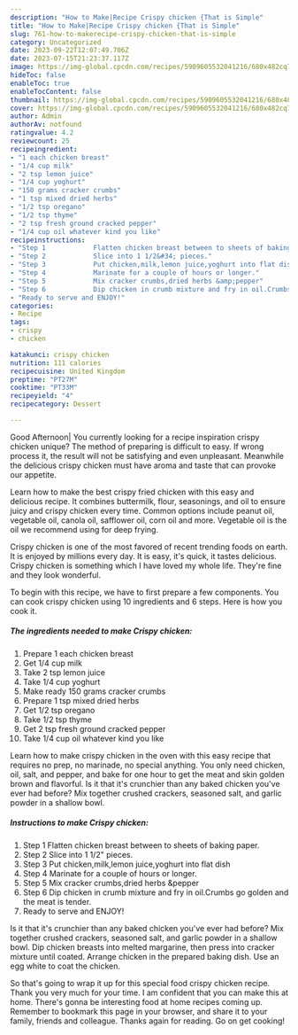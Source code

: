 ```yaml
---
description: "How to Make|Recipe Crispy chicken {That is Simple"
title: "How to Make|Recipe Crispy chicken {That is Simple"
slug: 761-how-to-makerecipe-crispy-chicken-that-is-simple
category: Uncategorized
date: 2023-09-22T12:07:49.706Z
date: 2023-07-15T21:23:37.117Z
image: https://img-global.cpcdn.com/recipes/5909605532041216/680x482cq70/crispy-chicken-recipe-main-photo.jpg
hideToc: false
enableToc: true
enableTocContent: false
thumbnail: https://img-global.cpcdn.com/recipes/5909605532041216/680x482cq70/crispy-chicken-recipe-main-photo.jpg
cover: https://img-global.cpcdn.com/recipes/5909605532041216/680x482cq70/crispy-chicken-recipe-main-photo.jpg
author: Admin
authorAv: notfound
ratingvalue: 4.2
reviewcount: 25
recipeingredient:
- "1 each chicken breast"
- "1/4 cup milk"
- "2 tsp lemon juice"
- "1/4 cup yoghurt"
- "150 grams cracker crumbs"
- "1 tsp mixed dried herbs"
- "1/2 tsp oregano"
- "1/2 tsp thyme"
- "2 tsp fresh ground cracked pepper"
- "1/4 cup oil whatever kind you like"
recipeinstructions:
- "Step 1            Flatten chicken breast between to sheets of baking paper."
- "Step 2            Slice into 1 1/2&#34; pieces."
- "Step 3            Put chicken,milk,lemon juice,yoghurt into flat dish"
- "Step 4            Marinate for a couple of hours or longer."
- "Step 5            Mix cracker crumbs,dried herbs &amp;pepper"
- "Step 6            Dip chicken in crumb mixture and fry in oil.Crumbs go golden and the meat is tender."
- "Ready to serve and ENJOY!"
categories:
- Recipe
tags:
- crispy
- chicken

katakunci: crispy chicken 
nutrition: 111 calories
recipecuisine: United Kingdom
preptime: "PT27M"
cooktime: "PT33M"
recipeyield: "4"
recipecategory: Dessert

---
```



Good Afternoon| You currently looking for a recipe inspiration crispy chicken unique? The method of preparing is difficult to easy. If wrong process it, the result will not be satisfying and even unpleasant. Meanwhile the delicious crispy chicken must have aroma and taste that can provoke our appetite.





Learn how to make the best crispy fried chicken with this easy and delicious recipe. It combines buttermilk, flour, seasonings, and oil to ensure juicy and crispy chicken every time. Common options include peanut oil, vegetable oil, canola oil, safflower oil, corn oil and more. Vegetable oil is the oil we recommend using for deep frying.

Crispy chicken is one of the most favored of recent trending foods on earth. It is enjoyed by millions every day. It is easy, it's quick, it tastes delicious. Crispy chicken is something which I have loved my whole life. They're fine and they look wonderful.


To begin with this recipe, we have to first prepare a few components. You can cook crispy chicken using 10 ingredients and 6 steps. Here is how you cook it.

<!--inarticleads1-->

##### The ingredients needed to make Crispy chicken:

1. Prepare 1 each chicken breast
1. Get 1/4 cup milk
1. Take 2 tsp lemon juice
1. Take 1/4 cup yoghurt
1. Make ready 150 grams cracker crumbs
1. Prepare 1 tsp mixed dried herbs
1. Get 1/2 tsp oregano
1. Take 1/2 tsp thyme
1. Get 2 tsp fresh ground cracked pepper
1. Take 1/4 cup oil whatever kind you like


Learn how to make crispy chicken in the oven with this easy recipe that requires no prep, no marinade, no special anything. You only need chicken, oil, salt, and pepper, and bake for one hour to get the meat and skin golden brown and flavorful. Is it that it&#39;s crunchier than any baked chicken you&#39;ve ever had before? Mix together crushed crackers, seasoned salt, and garlic powder in a shallow bowl. 

<!--inarticleads2-->

##### Instructions to make Crispy chicken:

1. Step 1            Flatten chicken breast between to sheets of baking paper.
1. Step 2            Slice into 1 1/2&#34; pieces.
1. Step 3            Put chicken,milk,lemon juice,yoghurt into flat dish
1. Step 4            Marinate for a couple of hours or longer.
1. Step 5            Mix cracker crumbs,dried herbs &amp;pepper
1. Step 6            Dip chicken in crumb mixture and fry in oil.Crumbs go golden and the meat is tender.
1. Ready to serve and ENJOY!

Is it that it&#39;s crunchier than any baked chicken you&#39;ve ever had before? Mix together crushed crackers, seasoned salt, and garlic powder in a shallow bowl. Dip chicken breasts into melted margarine, then press into cracker mixture until coated. Arrange chicken in the prepared baking dish. Use an egg white to coat the chicken. 

So that's going to wrap it up for this special food crispy chicken recipe. Thank you very much for your time. I am confident that you can make this at home. There's gonna be interesting food at home recipes coming up. Remember to bookmark this page in your browser, and share it to your family, friends and colleague. Thanks again for reading. Go on get cooking!
